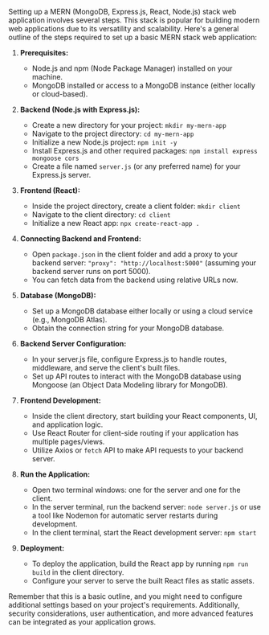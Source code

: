 Setting up a MERN (MongoDB, Express.js, React, Node.js) stack web application involves several steps. This stack is popular for building modern web applications due to its versatility and scalability. Here's a general outline of the steps required to set up a basic MERN stack web application:

1. **Prerequisites:**
   
   - Node.js and npm (Node Package Manager) installed on your machine.
   - MongoDB installed or access to a MongoDB instance (either locally or cloud-based).

2. **Backend (Node.js with Express.js):**
   
   - Create a new directory for your project: `mkdir my-mern-app`
   - Navigate to the project directory: `cd my-mern-app`
   - Initialize a new Node.js project: `npm init -y`
   - Install Express.js and other required packages: `npm install express mongoose cors`
   - Create a file named `server.js` (or any preferred name) for your Express.js server.

3. **Frontend (React):**
   
   - Inside the project directory, create a client folder: `mkdir client`
   - Navigate to the client directory: `cd client`
   - Initialize a new React app: `npx create-react-app .`

4. **Connecting Backend and Frontend:**
   
   - Open `package.json` in the client folder and add a proxy to your backend server: `"proxy": "http://localhost:5000"` (assuming your backend server runs on port 5000).
   - You can fetch data from the backend using relative URLs now.

5. **Database (MongoDB):**
   
   - Set up a MongoDB database either locally or using a cloud service (e.g., MongoDB Atlas).
   - Obtain the connection string for your MongoDB database.

6. **Backend Server Configuration:**
   
   - In your server.js file, configure Express.js to handle routes, middleware, and serve the client's built files.
   - Set up API routes to interact with the MongoDB database using Mongoose (an Object Data Modeling library for MongoDB).

7. **Frontend Development:**
   
   - Inside the client directory, start building your React components, UI, and application logic.
   - Use React Router for client-side routing if your application has multiple pages/views.
   - Utilize Axios or `fetch` API to make API requests to your backend server.

8. **Run the Application:**
   
   - Open two terminal windows: one for the server and one for the client.
   - In the server terminal, run the backend server: `node server.js` or use a tool like Nodemon for automatic server restarts during development.
   - In the client terminal, start the React development server: `npm start`

9. **Deployment:**
   
   - To deploy the application, build the React app by running `npm run build` in the client directory.
   - Configure your server to serve the built React files as static assets.

Remember that this is a basic outline, and you might need to configure additional settings based on your project's requirements. Additionally, security considerations, user authentication, and more advanced features can be integrated as your application grows.
